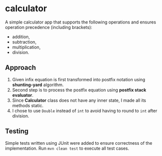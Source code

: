 # calculator
A simple calculator app that supports the following operations and ensures operation precedence (including brackets): 
- addition, 
- subtraction, 
- multiplication, 
- division.

## Approach
1. Given infix equation is first transformed into postfix notation using **shunting-yard** algorithm.
2. Second step is to process the postfix equation using **postfix stack evaluator**.
3. Since **Calculator** class does not have any inner state, I made all its methods static.
4. I chose to use `Double` instead of `int` to avoid having to round to `int` after division.

## Testing
Simple tests written using JUnit were added to ensure correctness of the implementation.
Run `mvn clean test` to execute all test cases.